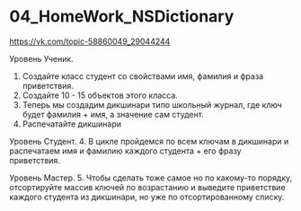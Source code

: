 # 04_HomeWork_NSDictionary
https://vk.com/topic-58860049_29044244

Уровень Ученик.
1. Создайте класс студент со свойствами имя, фамилия и фраза приветствия.
2. Создайте 10 - 15 объектов этого класса.
3. Теперь мы создадим дикшинари типо школьный журнал, где ключ будет фамилия + имя, а значение сам студент.
4. Распечатайте дикшинари

Уровень Студент.
4. В цикле пройдемся по всем ключам в дикшинари и распечатаем имя и фамилию каждого студента + его фразу приветствия.

Уровень Мастер.
5. Чтобы сделать тоже самое но по какому-то порядку, отсортируйте массив ключей по возрастанию и выведите приветствие каждого студента из дикшинари, но уже по отсортированному списку.

